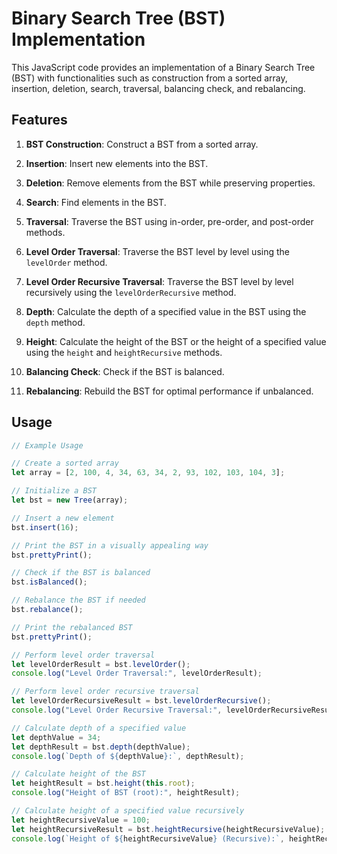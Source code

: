 # Binary Search Tree (BST) Implementation

This JavaScript code provides an implementation of a Binary Search Tree (BST) with functionalities such as construction from a sorted array, insertion, deletion, search, traversal, balancing check, and rebalancing.

## Features

1. **BST Construction**: Construct a BST from a sorted array.

2. **Insertion**: Insert new elements into the BST.

3. **Deletion**: Remove elements from the BST while preserving properties.

4. **Search**: Find elements in the BST.

5. **Traversal**: Traverse the BST using in-order, pre-order, and post-order methods.

6. **Level Order Traversal**: Traverse the BST level by level using the `levelOrder` method.

7. **Level Order Recursive Traversal**: Traverse the BST level by level recursively using the `levelOrderRecursive` method.

8. **Depth**: Calculate the depth of a specified value in the BST using the `depth` method.

9. **Height**: Calculate the height of the BST or the height of a specified value using the `height` and `heightRecursive` methods.

10. **Balancing Check**: Check if the BST is balanced.

11. **Rebalancing**: Rebuild the BST for optimal performance if unbalanced.

## Usage

```javascript
// Example Usage

// Create a sorted array
let array = [2, 100, 4, 34, 63, 34, 2, 93, 102, 103, 104, 3];

// Initialize a BST
let bst = new Tree(array);

// Insert a new element
bst.insert(16);

// Print the BST in a visually appealing way
bst.prettyPrint();

// Check if the BST is balanced
bst.isBalanced();

// Rebalance the BST if needed
bst.rebalance();

// Print the rebalanced BST
bst.prettyPrint();

// Perform level order traversal
let levelOrderResult = bst.levelOrder();
console.log("Level Order Traversal:", levelOrderResult);

// Perform level order recursive traversal
let levelOrderRecursiveResult = bst.levelOrderRecursive();
console.log("Level Order Recursive Traversal:", levelOrderRecursiveResult);

// Calculate depth of a specified value
let depthValue = 34;
let depthResult = bst.depth(depthValue);
console.log(`Depth of ${depthValue}:`, depthResult);

// Calculate height of the BST
let heightResult = bst.height(this.root);
console.log("Height of BST (root):", heightResult);

// Calculate height of a specified value recursively
let heightRecursiveValue = 100;
let heightRecursiveResult = bst.heightRecursive(heightRecursiveValue);
console.log(`Height of ${heightRecursiveValue} (Recursive):`, heightRecursiveResult);
